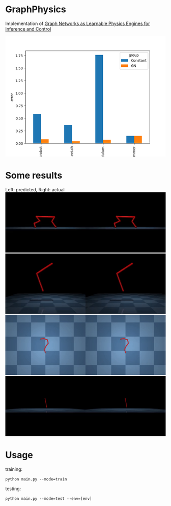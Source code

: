 # GraphPhysics
Implementation of [Graph Networks as Learnable Physics Engines for Inference and Control](https://arxiv.org/pdf/1806.01242.pdf)

![test result](test.png)

# Some results
Left: predicted, Right: actual
![cheetah](results/test_cheetah.gif)
![acrobot](results/test_acrobot.gif)
![swimmer](results/test_swimmer.gif)
![pendulum](results/test_pendulum.gif)

# Usage
training:
```
python main.py --mode=train
```

testing:
```
python main.py --mode=test --env=[env]
```

